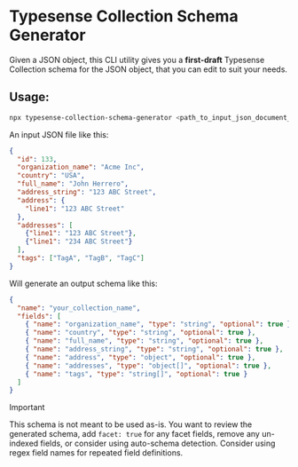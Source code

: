 # Typesense Collection Schema Generator

Given a JSON object, this CLI utility gives you a **first-draft** Typesense Collection schema for the JSON object, that you can edit to suit your needs. 

## Usage:

```bash
npx typesense-collection-schema-generator <path_to_input_json_document_file> <path_to_output_typesense_collection_schema_json_file>
```

An input JSON file like this:

```json
{
  "id": 133,
  "organization_name": "Acme Inc",
  "country": "USA",
  "full_name": "John Herrero",
  "address_string": "123 ABC Street",
  "address": {
    "line1": "123 ABC Street"
  },
  "addresses": [
    {"line1": "123 ABC Street"},
    {"line1": "234 ABC Street"}
  ],
  "tags": ["TagA", "TagB", "TagC"]
}
```

Will generate an output schema like this:

```json
{
  "name": "your_collection_name",
  "fields": [
    { "name": "organization_name", "type": "string", "optional": true },
    { "name": "country", "type": "string", "optional": true },
    { "name": "full_name", "type": "string", "optional": true },
    { "name": "address_string", "type": "string", "optional": true },
    { "name": "address", "type": "object", "optional": true },
    { "name": "addresses", "type": "object[]", "optional": true },
    { "name": "tags", "type": "string[]", "optional": true }
  ]
}
```

> [!IMPORTANT]  
> This schema is not meant to be used as-is. You want to review the generated schema, add `facet: true` for any facet fields, remove any un-indexed fields, or consider using auto-schema detection. Consider using regex field names for repeated field definitions. 
